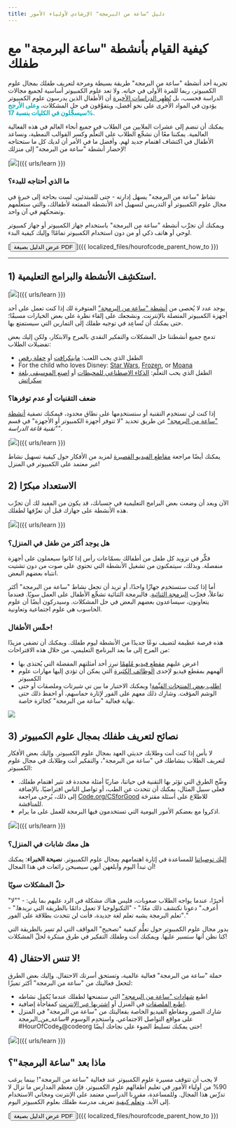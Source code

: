 ```yaml
---
title: دليل "ساعة من البرمجة" الإرشادي لأولياء الأمور
---
```


# كيفية القيام بأنشطة "ساعة البرمجة" مع طفلك 

تجربة أحد أنشطة "ساعة من البرمجة" طريقة بسيطة ومرحة لتعريف طفلك بمجال علوم الكمبيوتر، ربما للمرة الأولى في حياته. ولا تعد علوم الكمبيوتر أساسية لجميع مجالات الدراسة فحسب، بل [تُظهِر الدراسات الأخيرة](https://medium.com/@codeorg/cs-helps-students-outperform-in-school-college-and-workplace-66dd64a69536) أن الأطفال الذين يدرسون علوم الكمبيوتر يؤدون في المواد الأخرى على نحو أفضل، ويتفوَّقون في حل المشكلات، <font color="00adbc"><b>وعلى الأرجح سيسجِّلون في الكليات بنسبة 17%</b></font>. 

يمكنك أن تنضم إلى عشرات الملايين من الطلاب في جميع أنحاء العالم في هذه الفعالية العالمية. يمكننا معًا أن نشجِّع الطلاب على التعلُّم وكسر القوالب النمطية، ونساعد الأطفال في اكتشاف اهتمام جديد لهم. وأفضل ما في الأمر أن لديك كل ما ستحتاجه لإحضار أنشطة "ساعة من البرمجة" إلى منزلك!

[![](/images/fit-600/Marketing/mother-helping-her-daughter-use-a-laptop-4260325.jpg)]({{ urls/learn }})

<h3>ما الذي أحتاجه للبدء؟</h3>

نشاط "ساعة من البرمجة" يسهل إدارته - حتى للمبتدئين. لست بحاجة إلى خبرة في مجال علوم الكمبيوتر أو التدريس لتسهيل أحد الأنشطة الممتعة لأطفالك، والتي ستعلِّمهم وتضحكهم في آن واحد.

ويمكنك أن تجرِّب أنشطة "ساعة من البرمجة" باستخدام جهاز الكمبيوتر أو جهاز كمبيوتر لوحي أو هاتف ذكي أو من دون استخدام الكمبيوتر تمامًا! وإليك كيفية البدء. 

[<button>عرض الدليل بصيغة PDF </button>]({{ localized_files/hourofcode_parent_how_to }})

* * *

## 1) استكشِف الأنشطة والبرامج التعليمية.

[![](/images/fit-600/tutorials.png)]({{ urls/learn }})

يوجد عدد لا يُحصى من [أنشطة "ساعة من البرمجة"](https://hourofcode.com/us/learn) المتوفرة لك إذا كنت تعمل على أحد أجهزة الكمبيوتر المتصلة بالإنترنت. ونشجعك على إلقاء نظرة على بعض الخيارات مسبقًا؛ حتى يمكنك أن تُساعِد في توجيه طفلك إلى التمارين التي سيستمتع بها.

تدمج جميع أنشطتنا حل المشكلات والتفكير النقدي بالمرح والابتكار، ولكن إليك بعض تفضيلات الطلاب:

- الطفل الذي يحب اللعب: [ماينكرافت](https://code.org/minecraft) أو [حفلة رقص](https://code.org/dance) 
- For the child who loves Disney: [Star Wars](https://code.org/starwars), [Frozen](https://studio.code.org/s/frozen/lessons/1/levels/1), or [Moana](https://partners.disney.com/hour-of-code?cds&cmp=vanity%7Cnatural%7Cus%7Cmoanahoc%7C)
- الطفل الذي يحب التعلّم: [الذكاء الاصطناعي للمحيطات](https://code.org/oceans) أو [اصنع الموسيقى بلغة سكراتش](https://scratch.mit.edu/projects/editor/?tutorial=music&utm_source=codeorg) 

<h3>ضعف التقنيات أو عدم توفرها؟</h3>

إذا كنت لن تستخدِم التقنية أو ستستخدِمها على نطاق محدود، فيمكنك تصفية [أنشطة "ساعة من البرمجة"](https://hourofcode.com/us/learn) عن طريق تحديد "لا تتوفر أجهزة الكمبيوتر أو الأجهزة" في قسم *"تقنية قاعة الدراسة"*. 

[![](/images/fit-500/Marketing/filtering-activities-hoc.jpg)]({{ urls/learn }})

يمكنك أيضًا مراجعة [مقاطع الفيديو القصيرة](https://www.youtube.com/playlist?list=PLzdnOPI1iJNcpfa4LtbaIl35gqir_5XUu) لمزيد من الأفكار حول كيفية تسهيل نشاط غير معتمد على الكمبيوتر في المنزل! 

## 2) الاستعداد مبكرًا

الآن وبعد أن وضعت بعض البرامج التعليمية في حسبانك، قد يكون من المفيد لك أن تجرِّب هذه الأنشطة على جهازك قبل أن تعرِّفها لطفلك.

[![](/images/fit-600/Marketing/father-and-children-looking-at-a-laptop-4260749.jpg)]({{ urls/learn }})

<h3>هل يوجد أكثر من طفل في المنزل؟</h3>

فكِّر في تزويد كل طفل من أطفالك بسمّاعات رأس إذا كانوا سيعملون على أجهزة منفصلة. وبذلك، سيتمكنون من تشغيل الأنشطة التي تحتوي على صوت من دون تشتيت انتباه بعضهم البعض. 

أما إذا كنت ستستخدِم جهازًا واحدًا، أو تريد أن تجعل نشاط "ساعة من البرمجة" أكثر تفاعلاً، فجرِّب [البرمجة الثنائية](https://www.youtube.com/watch?v=vgkahOzFH2Q). فالبرمجة الثنائية تشجِّع الأطفال على العمل سويًا. فعندما يتعاونون، سيساعدون بعضهم البعض في حل المشكلات. وسيدركون أيضًا أن علوم الحاسوب هي علوم اجتماعية وتعاونية.

<h3>حمِّس الأطفال! </h3>

هذه فرصة عظيمة لتضيف نوعًا جديدًا من الأنشطة ليوم طفلك. ويمكنك أن تضفي مزيدًا من المرح إلى ما بعد البرنامج التعليمي، من خلال هذه الاقتراحات: 

- اعرض عليهم [مقطع فيديو مُلهمًا](https://www.youtube.com/playlist?list=PLzdnOPI1iJNcadqJAZnbDYShie4gLZQQJ) تبرِز أحد أمثلتهم المفضلة التي يُحتذى بها 
- ألهمهم بمقطع فيديو لإحدى [الوظائف الكثيرة](https://www.youtube.com/playlist?list=PLzdnOPI1iJNfpD8i4Sx7U0y2MccnrNZuP) التي يمكن أن تؤدي إليها مهارات علوم الكمبيوتر 
- [اطلب بعض المنتجات القيِّمة](https://store.code.org/)! ويمكنك الاختيار ما بين تي شيرتات وملصقات أو حتى الوشم المؤقت. وشارِك ذلك معهم على الفور لإثارة حماسهم، أو احفظ ذلك حتى نهاية فعالية "ساعة من البرمجة" كجائزة خاصة. 

<a href="https://store.code.org/" target="_blank"><img src="/images/fit-500/Marketing/hourofcodestore.jpg"></a>

## 3) نصائح لتعريف طفلك بمجال علوم الكمبيوتر

لا بأس إذا كنت أنت وطلابك حديثي العهد بمجال علوم الكمبيوتر. وإليك بعض الأفكار لتعريف الطلاب بنشاطك في "ساعة من البرمجة"، والتفكير أنت وطلابك في مجال علوم الكمبيوتر: 

- وضِّح الطرق التي تؤثر بها التقنية في حياتنا، ضاربًا أمثلة محددة قد تثير اهتمام طفلك. فعلى سبيل المثال، يمكنك أن تتحدث عن الطب، أو تواصل الناس افتراضيًا. بالإضافة إلى ذلك، يُرجى مراجعة [Code.org/CSforGood](https://code.org/csforgood) للاطلاع على أسئلة مقترحَة للمناقشة. 
- اذكروا مع بعضكم الأمور اليومية التي تستخدمون فيها البرمجة للعمل على ما يرام.

[![](/images/fit-600/Marketing/girl-sitting-on-sofa-while-using-tablet-computer-4144035.jpg)]({{ urls/learn }})

<h3>هل معك شابات في المنزل؟
</h3>

<a href="https://code.org/girls">إليك توصياتنا</a> للمساعدة في إثارة اهتمامهم بمجال علوم الكمبيوتر. **نصيحة الخبراء**: يمكنك أن تبدأ اليوم وأبلغهن أنهن سيصبحن رائعات في هذا المجال! 

<h3>حلّ المشكلات سويًا</h3>

"أخيرًا، عندما يواجه الطلاب صعوبات، فليس هناك مشكلة في الرد عليهم بما يلي: - ""لا أعرف." دعونا نكتشف ذلك معًا." - "التكنولوجيا لا تعمل دائمًا بالطريقة التي نريدها." - "تعلم البرمجة يشبه تعلم لغة جديدة، فأنت لن تتحدث بطلاقة على الفور."

يدور مجال علوم الكمبيوتر حول تعلُّم كيفية "تصحيح" المواقف التي لم تسِر بالطريقة التي كنا نظن أنها ستسير عليها. ويمكنك أنت وطفلك التفكير في طرق مبتكرة لحلّ المشكلات! 

## 4) لا تنس الاحتفال!

حملة "ساعة من البرمجة" فعالية عالمية، وتستحق أسرتك الاحتفال. وإليك بعض الطرق لتجعل فعاليتك من "ساعة من البرمجة" أكثر تميزًا: 

- اطبع [شهادات "ساعة من البرمجة"](https://staging.code.org/certificates) التي ستمنحها لطفلك عندما يُكمِل نشاطه 
- [اطبع الملصقات](https://staging.hourofcode.com/us/promote/resources#stickers) في المنزل أو [اشتريها عبر الإنترنت](https://store.code.org/) كمفاجأة إضافية. 
- شارِك الصور ومقاطع الفيديو الخاصة بفعاليتك من "ساعة من البرمجة" في المنزل على مواقع التواصل الاجتماعي. واستخدِم الوسوم #ساعة_من_البرمجة ‎#HourOfCodeو@codeorg حتى يمكنك تسليط الضوء على نجاحك أيضًا! 

[![](/images/fit-600/Marketing/g8TUlHzF.jpeg)]({{ urls/learn }})

<h2>ماذا بعد "ساعة البرمجة"؟</h2>

لا يجب أن تتوقف مسيرة علوم الكمبيوتر عند فعالية "ساعة من البرمجة"! بينما يرغب 90% من أولياء الأمور في تعليم أطفالهم علوم الكمبيوتر، فإن معظم المدارس ما تزال لا تدرِّس هذا المجال. وللمساعدة، مقررنا الدراسي معتمد على الإنترنت ومجاني الاستخدام إلى الأبد. و[تعلَّم كيفية](https://code.org/yourschool) تعريف مدرسة طفلك بعلوم الكمبيوتر اليوم. 

[<button>عرض الدليل بصيغة PDF </button>]({{ localized_files/hourofcode_parent_how_to }})
